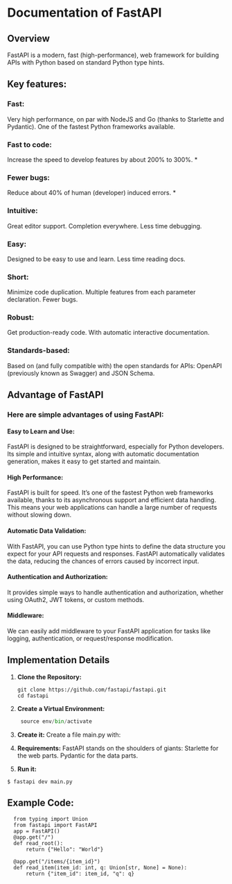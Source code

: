# Documentation of FastAPI
## Overview
FastAPI is a modern, fast (high-performance), web framework for building APIs with Python based on standard Python type hints.
## Key features:

   ### Fast:
   Very high performance, on par with NodeJS and Go (thanks to Starlette and Pydantic). One of the fastest Python frameworks available.
   ### Fast to code:
   Increase the speed to develop features by about 200% to 300%. *
   ### Fewer bugs:
   Reduce about 40% of human (developer) induced errors. *
   ### Intuitive:
   Great editor support. Completion everywhere. Less time debugging.
   ### Easy:
   Designed to be easy to use and learn. Less time reading docs.
   ### Short: 
   Minimize code duplication. Multiple features from each parameter declaration. Fewer bugs.
   ### Robust:
   Get production-ready code. With automatic interactive documentation.
   ### Standards-based:
   Based on (and fully compatible with) the open standards for APIs: OpenAPI (previously known as Swagger) and JSON Schema.

## Advantage of FastAPI

### Here are simple advantages of using FastAPI:

#### Easy to Learn and Use:
FastAPI is designed to be straightforward, especially for Python developers. Its simple and intuitive syntax, along with automatic documentation generation, makes it easy to get started and maintain.
#### High Performance:
FastAPI is built for speed. It’s one of the fastest Python web frameworks available, thanks to its asynchronous support and efficient data handling. This means your web applications can handle a large number of requests without slowing down.
#### Automatic Data Validation:
With FastAPI, you can use Python type hints to define the data structure you expect for your API requests and responses. FastAPI automatically validates the data, reducing the chances of errors caused by incorrect input.
#### Authentication and Authorization:
It provides simple ways to handle authentication and authorization, whether using OAuth2, JWT tokens, or custom methods.
#### Middleware:
We can easily add middleware to your FastAPI application for tasks like logging, authentication, or request/response modification.
## Implementation Details
1. **Clone the Repository:**
   ```
   git clone https://github.com/fastapi/fastapi.git
   cd fastapi
2. **Create a Virtual Environment:**
   ```python -m venv env
	source env/bin/activate
3. **Create it:**
   Create a file main.py with:
   
4. **Requirements:**
    FastAPI stands on the shoulders of giants:
    Starlette for the web parts.
    Pydantic for the data parts.
 5. **Run it:**
   ```
   $ fastapi dev main.py
   ```
 ## Example Code:
 ```
   from typing import Union
   from fastapi import FastAPI
   app = FastAPI()
   @app.get("/")
   def read_root():
       return {"Hello": "World"}

   @app.get("/items/{item_id}")
   def read_item(item_id: int, q: Union[str, None] = None):
       return {"item_id": item_id, "q": q}
